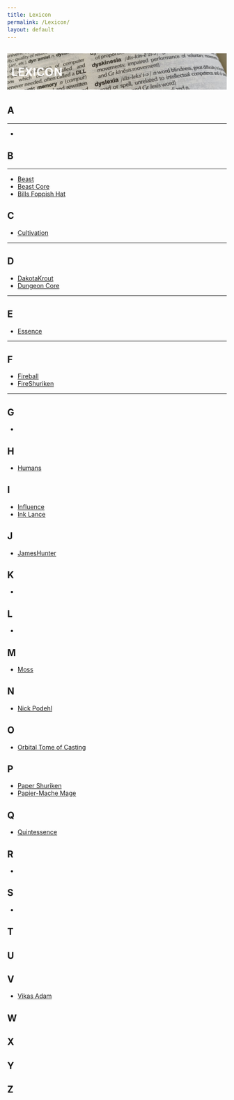 ```yaml
---
title: Lexicon
permalink: /Lexicon/
layout: default
---
```

![lexicon](images/banners/lexicon.png)
---
## A
---
- 

## B
---
- [Beast](_Lexicon/Beast.md)
- [Beast Core](_Lexicon/BeastCore.md)
- [Bills Foppish Hat](_Lexicon/BillsFoppishHat.md)

## C
- [Cultivation](_Lexicon/Cultivation.md)

---
## D
- [DakotaKrout](_Lexicon/DakotaKrout.md)
- [Dungeon Core](_Lexicon/DungeonCore.md)

---
## E
- [Essence](_Lexicon/Essence.md)

---

## F
- [Fireball](_Lexicon/Fireball.md)
- [FireShuriken](_Lexicon/FireShuriken.md)

---

## G
- 

## H
- [Humans](_Lexicon/Humans.md)

## I
- [Influence](_Lexicon/Influence.md)
- [Ink Lance](_Lexicon/InkLance.md)

## J
- [JamesHunter](_Lexicon/JamesHunter.md)

## K
- 

## L
- 

## M
- [Moss](_Lexicon/Moss.md)

## N
- [Nick Podehl](_Lexicon/NickPodehl.md)

## O
- [Orbital Tome of Casting](_Lexicon/OrbitalTomeofCasting.md)

## P
- [Paper Shuriken](_Lexicon/PaperShuriken.md)
- [Papier-Mache Mage](_Lexicon/Papier-MacheMage.md)

## Q
- [Quintessence](_Lexicon/Essence.md)

## R
- 

## S
- 

## T

## U

## V
- [Vikas Adam](_Lexicon/VikasAdam.md)

## W

## X

## Y

## Z

